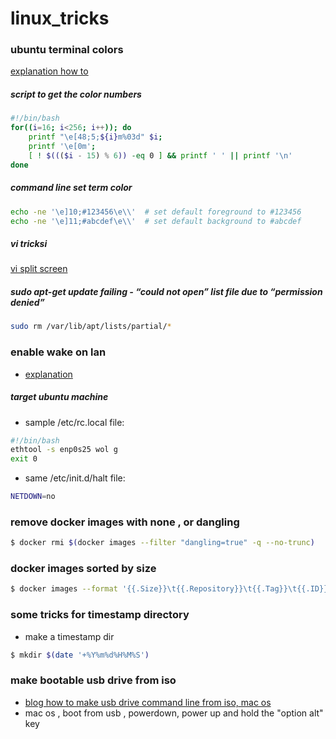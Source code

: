 # linux_tricks

### ubuntu terminal colors
[explanation how to](https://askubuntu.com/questions/558280/changing-colour-of-text-and-background-of-terminal)</br>


##### script to get the color numbers
```bash
#!/bin/bash
for((i=16; i<256; i++)); do
    printf "\e[48;5;${i}m%03d" $i;
    printf '\e[0m';
    [ ! $((($i - 15) % 6)) -eq 0 ] && printf ' ' || printf '\n'
done
```

##### command line set term color
```bash
echo -ne '\e]10;#123456\e\\'  # set default foreground to #123456
echo -ne '\e]11;#abcdef\e\\'  # set default background to #abcdef
```

##### vi tricksi</br>

[vi split screen](http://www.microshell.com/programming/quick-tips/split-screen-in-vi/)

##### sudo apt-get update failing - “could not open” list file due to “permission denied”</br>
```bash
sudo rm /var/lib/apt/lists/partial/*
```

### enable wake on lan
* [explanation](http://ubuntuguide.net/remotely-turn-on-ubuntu-from-lan)

##### target ubuntu machine
* sample /etc/rc.local file:
```bash
#!/bin/bash
ethtool -s enp0s25 wol g
exit 0
```
* same /etc/init.d/halt file:
```bash
NETDOWN=no
```

### remove docker images with none , or dangling
 ```bash
$ docker rmi $(docker images --filter "dangling=true" -q --no-trunc)
```
### docker images sorted by size
```bash
$ docker images --format '{{.Size}}\t{{.Repository}}\t{{.Tag}}\t{{.ID}}' | sed 's/ //' | sort -h -r
```

### some tricks for timestamp directory
* make a timestamp dir
```bash
$ mkdir $(date '+%Y%m%d%H%M%S')
```


### make bootable usb drive from iso ###
* [blog how to make usb drive command line from iso, mac os](https://www.lewan.com/blog/2012/02/10/making-a-bootable-usb-stick-on-an-apple-mac-os-x-from-an-iso)
* mac os , boot from usb , powerdown, power up and hold the "option alt" key
